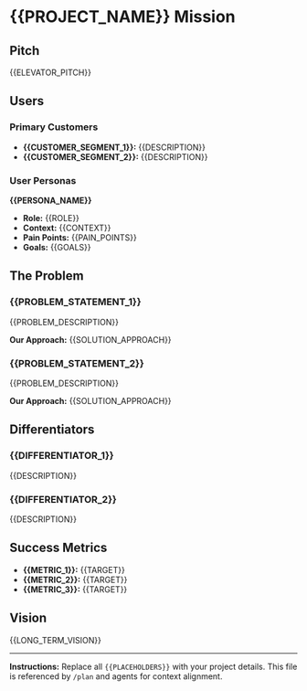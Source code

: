 # {{PROJECT_NAME}} Mission

## Pitch

{{ELEVATOR_PITCH}}

## Users

### Primary Customers

- **{{CUSTOMER_SEGMENT_1}}:** {{DESCRIPTION}}
- **{{CUSTOMER_SEGMENT_2}}:** {{DESCRIPTION}}

### User Personas

**{{PERSONA_NAME}}**
- **Role:** {{ROLE}}
- **Context:** {{CONTEXT}}
- **Pain Points:** {{PAIN_POINTS}}
- **Goals:** {{GOALS}}

## The Problem

### {{PROBLEM_STATEMENT_1}}
{{PROBLEM_DESCRIPTION}}

**Our Approach:** {{SOLUTION_APPROACH}}

### {{PROBLEM_STATEMENT_2}}
{{PROBLEM_DESCRIPTION}}

**Our Approach:** {{SOLUTION_APPROACH}}

## Differentiators

### {{DIFFERENTIATOR_1}}
{{DESCRIPTION}}

### {{DIFFERENTIATOR_2}}
{{DESCRIPTION}}

## Success Metrics

- **{{METRIC_1}}:** {{TARGET}}
- **{{METRIC_2}}:** {{TARGET}}
- **{{METRIC_3}}:** {{TARGET}}

## Vision

{{LONG_TERM_VISION}}

---

**Instructions:** Replace all `{{PLACEHOLDERS}}` with your project details. This file is referenced by `/plan` and agents for context alignment.
